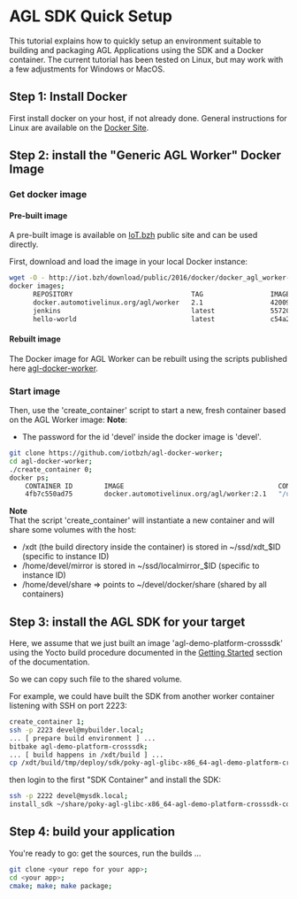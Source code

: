 # AGL SDK Quick Setup
This tutorial explains how to quickly setup an environment suitable to building and packaging AGL Applications using the SDK and a Docker container.
The current tutorial has been tested on Linux, but may work with a few adjustments for Windows or MacOS.

## Step 1: Install Docker

First install docker on your host, if not already done.
General instructions for Linux are available on the [Docker Site](https://docs.docker.com/engine/installation/linux/).

## Step 2: install the "Generic AGL Worker" Docker Image
### Get docker image
#### Pre-built image

A pre-built image is available on [IoT.bzh](http://iot.bzh) public site and can be used directly.

First, download and load the image in your local Docker instance:

```bash
wget -O - http://iot.bzh/download/public/2016/docker/docker_agl_worker-2.1.tar.xz | docker load;
docker images;
      REPOSITORY                              TAG                 IMAGE ID            CREATED             SIZE
      docker.automotivelinux.org/agl/worker   2.1                 42009148bc03        6 days ago          926.9 MB
      jenkins                                 latest              55720d63e328        5 weeks ago         711.9 MB
      hello-world                             latest              c54a2cc56cbb        5 months ago        1.848 kB
```
#### Rebuilt image
The Docker image for AGL Worker can be rebuilt using the scripts published here [agl-docker-worker](https://github.com/iotbzh/agl-docker-worker).

### Start image
Then, use the 'create_container' script to start a new, fresh container based on the AGL Worker image:
**Note**:  
 * The password for the id 'devel' inside the docker image is 'devel'.

```bash
git clone https://github.com/iotbzh/agl-docker-worker;
cd agl-docker-worker;
./create_container 0;
docker ps;
	CONTAINER ID        IMAGE                                       COMMAND                  CREATED             STATUS              PORTS                                                                                        NAMES
	4fb7c550ad75        docker.automotivelinux.org/agl/worker:2.1   "/usr/bin/wait_for_ne"   33 hours ago        Up 33 hours         0.0.0.0:2222->22/tcp, 0.0.0.0:69->69/udp, 0.0.0.0:8000->8000/tcp, 0.0.0.0:10809->10809/tcp   agl-worker-odin-0-sdx
```

**Note**  
That the script 'create_container' will instantiate a new container and will share some volumes with the host:
* /xdt (the build directory inside the container) is stored in ~/ssd/xdt_$ID (specific to instance ID)
* /home/devel/mirror is stored in ~/ssd/localmirror_$ID (specific to instance ID)
* /home/devel/share => points to  ~/devel/docker/share (shared by all containers)



## Step 3: install the AGL SDK for your target

Here, we assume that we just built an image 'agl-demo-platform-crosssdk' using the Yocto build procedure documented in the [Getting Started](../) section of the documentation.

So we can copy such file to the shared volume.

For example, we could have built the SDK from another worker container listening with SSH on port 2223:

```bash
create_container 1;
ssh -p 2223 devel@mybuilder.local;
... [ prepare build environment ] ...
bitbake agl-demo-platform-crosssdk;
... [ build happens in /xdt/build ] ...
cp /xdt/build/tmp/deploy/sdk/poky-agl-glibc-x86_64-agl-demo-platform-crosssdk-cortexa15hf-neon-toolchain-3.0.0+snapshot.sh ~/share;
```

then login to the first "SDK Container" and install the SDK:

```bash
ssh -p 2222 devel@mysdk.local;
install_sdk ~/share/poky-agl-glibc-x86_64-agl-demo-platform-crosssdk-cortexa15hf-neon-toolchain-3.0.0+snapshot.sh;
```

## Step 4: build your application

You're ready to go: get the sources, run the builds ...

```bash
git clone <your repo for your app>;
cd <your app>;
cmake; make; make package;
```
